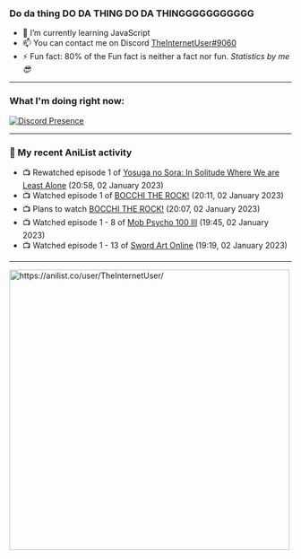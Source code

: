 ### Do da thing DO DA THING DO DA THINGGGGGGGGGGG

- 🌱 I’m currently learning JavaScript
- 📫 You can contact me on Discord [TheInternetUser#9060](https://discord.com/users/534117072796385300)
- ⚡ Fun fact: 80% of the Fun fact is neither a fact nor fun. _Statistics by me 😎_
<hr>
 
### What I'm doing right now:
[![Discord Presence](https://lanyard.cnrad.dev/api/534117072796385300)](https://discord.com/users/534117072796385300)
<hr>
  
### 🌸 My recent AniList activity

<!-- ANILIST_ACTIVITY:start -->

-   📺 Rewatched episode 1 of [Yosuga no Sora: In Solitude Where We are Least Alone](https://anilist.co/anime/8861) (20:58, 02 January 2023)
-   📺 Watched episode 1 of [BOCCHI THE ROCK!](https://anilist.co/anime/130003) (20:11, 02 January 2023)
-   📺 Plans to watch [BOCCHI THE ROCK!](https://anilist.co/anime/130003) (20:07, 02 January 2023)
-   📺 Watched episode 1 - 8 of [Mob Psycho 100 III](https://anilist.co/anime/140439) (19:45, 02 January 2023)
-   📺 Watched episode 1 - 13 of [Sword Art Online](https://anilist.co/anime/11757) (19:19, 02 January 2023)

<!-- ANILIST_ACTIVITY:end -->
<hr>

<img width="500" alt="https://anilist.co/user/TheInternetUser/" src="https://img.anili.st/User/929966"/>
